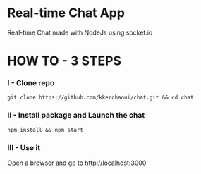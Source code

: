 # Real-time Chat App
Real-time Chat made with NodeJs using socket.io

# HOW TO - 3 STEPS 

### I - Clone repo
```
git clone https://github.com/kkerchaoui/chat.git && cd chat
```

### II - Install package and Launch the chat
```
npm install && npm start
```
### III - Use it

Open a browser and go to http://localhost:3000
